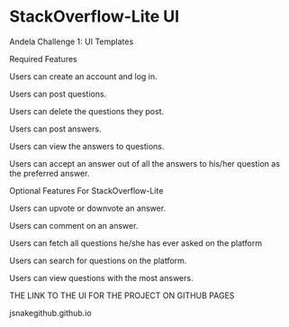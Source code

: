 # StackOverflow-Lite UI


Andela Challenge 1: UI Templates

Required Features

Users can create an account and log in.

Users can post questions.

Users can delete the questions they post.

Users can post answers.

Users can view the answers to questions.

Users can accept an answer out of all the answers to his/her question as the preferred answer. 




Optional Features For StackOverflow-Lite

Users can upvote or downvote an answer.

Users can comment on an answer.

Users can fetch all questions he/she has ever asked on the platform

Users can search for questions on the platform.

Users can view questions with the most answers.




THE LINK TO THE UI FOR THE PROJECT ON GITHUB PAGES

jsnakegithub.github.io


